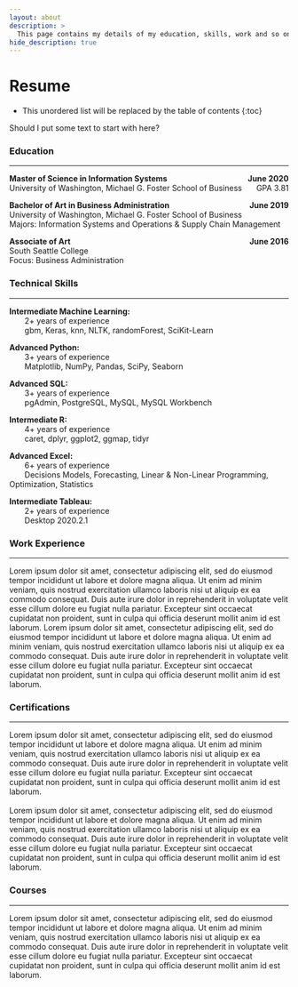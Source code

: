 ```yaml
---
layout: about
description: >
  This page contains my details of my education, skills, work and so on.
hide_description: true
---
```


# Resume

* This unordered list will be replaced by the table of contents
{:toc}

Should I put some text to start with here?

### Education
___

<p style="text-align:left;"><b>
    Master of Science in Information Systems
    <span style="float:right;">
        June 2020
    </span></b><br>
    University of Washington, Michael G. Foster School of Business
    <span style="float:right;">
        GPA 3.81
    </span>
</p> 

<p style="text-align:left;"><b>
    Bachelor of Art in Business Administration
    <span style="float:right;">
        June 2019
    </span></b><br>
    University of Washington, Michael G. Foster School of Business<br>
    Majors: Information Systems and Operations & Supply Chain Management   
</p>

<p style="text-align:left;"><b>
    Associate of Art
    <span style="float:right;">
        June 2016
    </span></b><br>
    South Seattle College<br>
    Focus: Business Administration
</p>

### Technical Skills
___

**Intermediate Machine Learning:**<br>
&nbsp;&nbsp;&nbsp;&nbsp;&nbsp;&nbsp;
2+ years of experience<br>
&nbsp;&nbsp;&nbsp;&nbsp;&nbsp;&nbsp;
gbm, Keras, knn, NLTK, randomForest, SciKit-Learn

**Advanced Python:**<br>
&nbsp;&nbsp;&nbsp;&nbsp;&nbsp;&nbsp;
3+ years of experience<br>
&nbsp;&nbsp;&nbsp;&nbsp;&nbsp;&nbsp;
Matplotlib, NumPy, Pandas, SciPy, Seaborn

**Advanced SQL:**<br>
&nbsp;&nbsp;&nbsp;&nbsp;&nbsp;&nbsp;
3+ years of experience<br>
&nbsp;&nbsp;&nbsp;&nbsp;&nbsp;&nbsp;
pgAdmin, PostgreSQL, MySQL, MySQL Workbench

**Intermediate R:**<br>
&nbsp;&nbsp;&nbsp;&nbsp;&nbsp;&nbsp;
4+ years of experience<br>
&nbsp;&nbsp;&nbsp;&nbsp;&nbsp;&nbsp;
caret, dplyr, ggplot2, ggmap, tidyr

**Advanced Excel:**<br>
&nbsp;&nbsp;&nbsp;&nbsp;&nbsp;&nbsp;
6+ years of experience<br>
&nbsp;&nbsp;&nbsp;&nbsp;&nbsp;&nbsp;
Decisions Models, Forecasting, Linear & Non-Linear Programming, Optimization, Statistics

**Intermediate Tableau:**<br>
&nbsp;&nbsp;&nbsp;&nbsp;&nbsp;&nbsp;
2+ years of experience<br>
&nbsp;&nbsp;&nbsp;&nbsp;&nbsp;&nbsp;
Desktop 2020.2.1

### Work Experience
___

Lorem ipsum dolor sit amet, consectetur adipiscing elit, sed do eiusmod tempor incididunt ut labore et dolore magna aliqua. Ut enim ad minim veniam, quis nostrud exercitation ullamco laboris nisi ut aliquip ex ea commodo consequat. Duis aute irure dolor in reprehenderit in voluptate velit esse cillum dolore eu fugiat nulla pariatur. Excepteur sint occaecat cupidatat non proident, sunt in culpa qui officia deserunt mollit anim id est laborum. Lorem ipsum dolor sit amet, consectetur adipiscing elit, sed do eiusmod tempor incididunt ut labore et dolore magna aliqua. Ut enim ad minim veniam, quis nostrud exercitation ullamco laboris nisi ut aliquip ex ea commodo consequat. Duis aute irure dolor in reprehenderit in voluptate velit esse cillum dolore eu fugiat nulla pariatur. Excepteur sint occaecat cupidatat non proident, sunt in culpa qui officia deserunt mollit anim id est laborum.

### Certifications
___

Lorem ipsum dolor sit amet, consectetur adipiscing elit, sed do eiusmod tempor incididunt ut labore et dolore magna aliqua. Ut enim ad minim veniam, quis nostrud exercitation ullamco laboris nisi ut aliquip ex ea commodo consequat. Duis aute irure dolor in reprehenderit in voluptate velit esse cillum dolore eu fugiat nulla pariatur. Excepteur sint occaecat cupidatat non proident, sunt in culpa qui officia deserunt mollit anim id est laborum.
<br/><br/>
Lorem ipsum dolor sit amet, consectetur adipiscing elit, sed do eiusmod tempor incididunt ut labore et dolore magna aliqua. Ut enim ad minim veniam, quis nostrud exercitation ullamco laboris nisi ut aliquip ex ea commodo consequat. Duis aute irure dolor in reprehenderit in voluptate velit esse cillum dolore eu fugiat nulla pariatur. Excepteur sint occaecat cupidatat non proident, sunt in culpa qui officia deserunt mollit anim id est laborum.

### Courses
___

Lorem ipsum dolor sit amet, consectetur adipiscing elit, sed do eiusmod tempor incididunt ut labore et dolore magna aliqua. Ut enim ad minim veniam, quis nostrud exercitation ullamco laboris nisi ut aliquip ex ea commodo consequat. Duis aute irure dolor in reprehenderit in voluptate velit esse cillum dolore eu fugiat nulla pariatur. Excepteur sint occaecat cupidatat non proident, sunt in culpa qui officia deserunt mollit anim id est laborum.